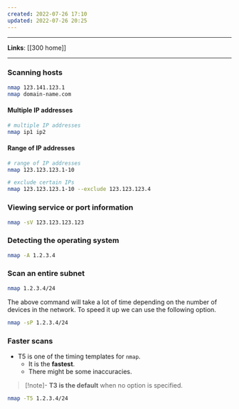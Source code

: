 ```yaml
---
created: 2022-07-26 17:10
updated: 2022-07-26 20:25
---
```

---
**Links**: [[300 home]]

---
### Scanning hosts
```bash
nmap 123.141.123.1
nmap domain-name.com
```

#### Multiple IP addresses
```bash
# multiple IP addresses
nmap ip1 ip2
```

#### Range of IP addresses
```bash
# range of IP addresses
nmap 123.123.123.1-10

# exclude certain IPs 
nmap 123.123.123.1-10 --exclude 123.123.123.4
```

### Viewing service or port information
```bash
nmap -sV 123.123.123.123
```

### Detecting the operating system
```bash
nmap -A 1.2.3.4
```

### Scan an entire subnet
```bash
nmap 1.2.3.4/24
```

The above command will take a lot of time depending on the number of devices in the network. To speed it up we can use the following option.

```bash
nmap -sP 1.2.3.4/24
```

### Faster scans
- T5 is one of the timing templates for `nmap`.
	- It is the **fastest**.
	- There might be some inaccuracies.

> [!note]- **T3 is the default** when no option is specified.

```bash
nmap -T5 1.2.3.4/24
```
